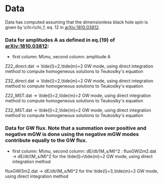 # Data

Data has computed assuming that the dimensionless black hole spin is given by \chi=\chi_f, eq. 12 in [arXiv:1810.03812](https://arxiv.org/pdf/1810.03812.pdf).

### Data for amplitudes A as defined in eq.(19) of  [arXiv:1810.03812](https://arxiv.org/pdf/1810.03812.pdf): 

- first column: M\mu, second column: amplitude A

Z22_direct.dat -> \tide{l}=2,\tide{m}=2 GW mode, using direct integration method to compute homogeneous solutions to Teukoslky's equation

Z32_direct.dat ->  \tide{l}=2,\tide{m}=2 GW mode, using direct integration method to compute homogeneous solutions to Teukoslky's equation

Z22_MST.dat -> \tide{l}=2,\tide{m}=2 GW mode, using direct integration method to compute homogeneous solutions to Teukoslky's equation

Z32_MST.dat ->  \tide{l}=2,\tide{m}=2 GW mode, using direct integration method to compute homogeneous solutions to Teukoslky's equation


### Data for GW flux. Note that a summation over positive and negative mGW is done using the negative mGW modes contribute equally to the GW flux.

- first column: M\mu, second column: dE/dt/(M_s/M)^2
:
fluxGWl2m2.dat -> dE/dt/(M_s/M)^2 for the \tide{l}=\tide{m}=2 GW mode, using direct integration method

fluxGWl3m2.dat  -> dE/dt/(M_s/M)^2 for the \tide{l}=3,\tide{m}=2 GW mode, using direct integration method

